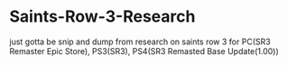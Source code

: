 # Saints-Row-3-Research
just gotta be snip and dump from research on saints row 3 for PC(SR3 Remaster Epic Store), PS3(SR3), PS4(SR3 Remasted Base Update(1.00))
